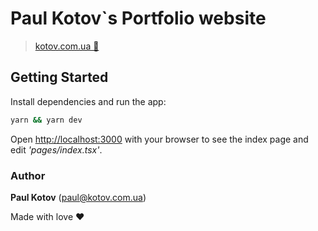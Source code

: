 # Paul Kotov`s Portfolio website

> [kotov.com.ua 🔗](https://kotov.com.ua)

## Getting Started

Install dependencies and run the app:

```bash
yarn && yarn dev
```

Open [http://localhost:3000](http://localhost:3000) with your browser to see the index page and edit _'pages/index.tsx'_.

### Author

**Paul Kotov** (paul@kotov.com.ua)

Made with love ❤️
